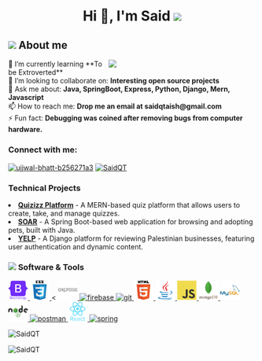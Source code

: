 
<!-- Container for the GIF image with proper alignment -->

<!-- Greeting and profile information -->
<h1 align="center">Hi 👋, I'm Said <img height="40" src="https://emoji.gg/assets/emoji/7333-parrotdance.gif"></h1>


## <picture><img src = "https://github.com/7oSkaaa/7oSkaaa/blob/main/Images/about_me.gif?raw=true" width = 30px></picture> About me

<picture> <img align="right" src="https://media.giphy.com/media/SWoSkN6DxTszqIKEqv/giphy.gif" width = 300px></picture>
  <div>
    <ul style="list-style-type: none; padding: 0;">
        <li>🌱 I’m currently learning **To be Extroverted** </li>
      <li>👯 I’m looking to collaborate on: <strong>Interesting open source projects</strong></li>
      <li>💬 Ask me about: <strong>Java, SpringBoot, Express, Python, Django, Mern, Javascript</strong></li>
      <li>📫 How to reach me: <strong>Drop me an email at saidqtaish@gmail.com</strong></li>
      <li>⚡ Fun fact: <strong>Debugging was coined after removing bugs from computer hardware.</strong></li>
    </ul>
  </div>
</div>

<h3 align="left">Connect with me:</h3>
<p align="left">
<a href="https://www.linkedin.com/in/said-abu-qtaish-b9804918a/" target="blank"><img align="center" src="https://raw.githubusercontent.com/rahuldkjain/github-profile-readme-generator/master/src/images/icons/Social/linked-in-alt.svg" alt="ujjwal-bhatt-b256271a3" height="30" width="40" /></a>
<a href="https://leetcode.com/u/SaidQT/" target="blank"><img align="center" src="https://raw.githubusercontent.com/rahuldkjain/github-profile-readme-generator/master/src/images/icons/Social/leet-code.svg" alt="SaidQT" height="30" width="40" /></a>
</p>
<h3>Technical Projects</h3>
  <li>
    <strong><a href="https://github.com/SaidQT/mern-proj" target="_blank">Quizizz Platform</a></strong> - A MERN-based quiz platform that allows users to create, take, and manage quizzes.
  </li>
  <li>
    <strong><a href="https://github.com/SaidQT/SOAR" target="_blank">SOAR</a></strong> - A Spring Boot-based web application for browsing and adopting pets, built with Java.
  </li>
  <li>
    <strong><a href="https://github.com/SaidQT/Yelp" target="_blank">YELP</a></strong> - A Django platform for reviewing Palestinian businesses, featuring user authentication and dynamic content.
  </li>
</ul>

### <picture> <img src = "https://github.com/7oSkaaa/7oSkaaa/blob/main/Images/Software_Tools.gif?raw=true" width = 20px>  </picture> Software & Tools<ul>
<p align="left"> <a href="https://getbootstrap.com" target="_blank" rel="noreferrer"> <img src="https://raw.githubusercontent.com/devicons/devicon/master/icons/bootstrap/bootstrap-plain-wordmark.svg" alt="bootstrap" width="40" height="40"/> </a> <a href="https://www.w3schools.com/css/" target="_blank" rel="noreferrer"> <img src="https://raw.githubusercontent.com/devicons/devicon/master/icons/css3/css3-original-wordmark.svg" alt="css3" width="40" height="40"/> </a> < <a href="https://expressjs.com" target="_blank" rel="noreferrer"> <img src="https://raw.githubusercontent.com/devicons/devicon/master/icons/express/express-original-wordmark.svg" alt="express" width="40" height="40"/> </a> <a href="https://firebase.google.com/" target="_blank" rel="noreferrer"> <img src="https://www.vectorlogo.zone/logos/firebase/firebase-icon.svg" alt="firebase" width="40" height="40"/> </a> <a href="https://git-scm.com/" target="_blank" rel="noreferrer"> <img src="https://www.vectorlogo.zone/logos/git-scm/git-scm-icon.svg" alt="git" width="40" height="40"/> </a> <a href="https://www.w3.org/html/" target="_blank" rel="noreferrer"> <img src="https://raw.githubusercontent.com/devicons/devicon/master/icons/html5/html5-original-wordmark.svg" alt="html5" width="40" height="40"/> </a> <a href="https://www.java.com" target="_blank" rel="noreferrer"> <img src="https://raw.githubusercontent.com/devicons/devicon/master/icons/java/java-original.svg" alt="java" width="40" height="40"/> </a> <a href="https://developer.mozilla.org/en-US/docs/Web/JavaScript" target="_blank" rel="noreferrer"> <img src="https://raw.githubusercontent.com/devicons/devicon/master/icons/javascript/javascript-original.svg" alt="javascript" width="40" height="40"/> </a> <a href="https://www.mongodb.com/" target="_blank" rel="noreferrer"> <img src="https://raw.githubusercontent.com/devicons/devicon/master/icons/mongodb/mongodb-original-wordmark.svg" alt="mongodb" width="40" height="40"/> </a> <a href="https://www.mysql.com/" target="_blank" rel="noreferrer"> <img src="https://raw.githubusercontent.com/devicons/devicon/master/icons/mysql/mysql-original-wordmark.svg" alt="mysql" width="40" height="40"/> </a> <a href="https://nodejs.org" target="_blank" rel="noreferrer"> <img src="https://raw.githubusercontent.com/devicons/devicon/master/icons/nodejs/nodejs-original-wordmark.svg" alt="nodejs" width="40" height="40"/> </a>  <a href="https://postman.com" target="_blank" rel="noreferrer"> <img src="https://www.vectorlogo.zone/logos/getpostman/getpostman-icon.svg" alt="postman" width="40" height="40"/> </a> <a href="https://reactjs.org/" target="_blank" rel="noreferrer"> <img src="https://raw.githubusercontent.com/devicons/devicon/master/icons/react/react-original-wordmark.svg" alt="react" width="40" height="40"/> </a> <a href="https://spring.io/" target="_blank" rel="noreferrer"> <img src="https://www.vectorlogo.zone/logos/springio/springio-icon.svg" alt="spring" width="40" height="40"/> </a>  

<br> 
<p>
  <img 
    src="https://github-readme-stats.vercel.app/api/top-langs?username=SaidQT&show_icons=true&locale=en&layout=compact&bg_color=0d1117&title_color=58a6ff&text_color=c9d1d9&icon_color=2bbc8a" 
    alt="SaidQT" 
  />
</p>

<p>
  <img 
    align="center" 
    src="https://github-readme-streak-stats.herokuapp.com/?user=SaidQT&theme=dark&background=000000" 
    alt="SaidQT" 
  />
</p>
